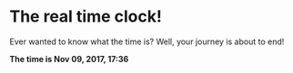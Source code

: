 # The real time clock!

Ever wanted to know what the time is? Well, your journey is about to end!

**The time is Nov 09, 2017, 17:36**